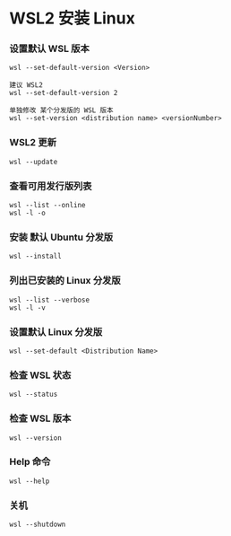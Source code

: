 # WSL2 安装 Linux

### 设置默认 WSL 版本

```
wsl --set-default-version <Version>

建议 WSL2
wsl --set-default-version 2 

单独修改 某个分发版的 WSL 版本
wsl --set-version <distribution name> <versionNumber>
```

### WSL2 更新

```
wsl --update
```

### 查看可用发行版列表

```PS
wsl --list --online
wsl -l -o
```

### 安装 默认 Ubuntu 分发版

```
wsl --install
```

### 列出已安装的 Linux 分发版

```
wsl --list --verbose
wsl -l -v
```

### 设置默认 Linux 分发版

```
wsl --set-default <Distribution Name> 
```

### 检查 WSL 状态

```
wsl --status
```

### 检查 WSL 版本

```
wsl --version
```

### Help 命令

```
wsl --help
```
### 关机
```
wsl --shutdown
```